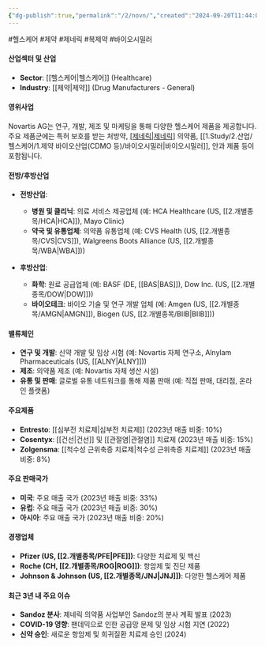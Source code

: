 ```yaml
---
{"dg-publish":true,"permalink":"/2/novn/","created":"2024-09-20T11:44:07.874+09:00","updated":"2025-07-29T21:37:04.982+09:00"}
---
```


#헬스케어 #제약 #제네릭 #복제약 #바이오시밀러 

#### 산업섹터 및 산업

- **Sector**: [[헬스케어\|헬스케어]] (Healthcare)
- **Industry**: [[제약\|제약]] (Drug Manufacturers - General)

#### 영위사업

Novartis AG는 연구, 개발, 제조 및 마케팅을 통해 다양한 헬스케어 제품을 제공합니다. 주요 제품군에는 특허 보호를 받는 처방약, [[제네릭\|제네릭]]([[복제약\|복제약]]) 의약품, [[1.Study/2.산업/헬스케어/1.제약 바이오산업(CDMO 등)/바이오시밀러\|바이오시밀러]], 안과 제품 등이 포함됩니다.

#### 전방/후방산업

- **전방산업**:
    - **병원 및 클리닉**: 의료 서비스 제공업체 (예: HCA Healthcare (US, [[2.개별종목/HCA\|HCA]]), Mayo Clinic)
    - **약국 및 유통업체**: 의약품 유통업체 (예: CVS Health (US, [[2.개별종목/CVS\|CVS]]), Walgreens Boots Alliance (US, [[2.개별종목/WBA\|WBA]]))
      
- **후방산업**:
    - **화학**: 원료 공급업체 (예: BASF (DE, [[BAS\|BAS]]), Dow Inc. (US, [[2.개별종목/DOW\|DOW]]))
    - **바이오테크**: 바이오 기술 및 연구 개발 업체 (예: Amgen (US, [[2.개별종목/AMGN\|AMGN]]), Biogen (US, [[2.개별종목/BIIB\|BIIB]]))

#### 밸류체인

- **연구 및 개발**: 신약 개발 및 임상 시험 (예: Novartis 자체 연구소, Alnylam Pharmaceuticals (US, [[ALNY\|ALNY]]))
- **제조**: 의약품 제조 (예: Novartis 자체 생산 시설)
- **유통 및 판매**: 글로벌 유통 네트워크를 통해 제품 판매 (예: 직접 판매, 대리점, 온라인 플랫폼)

#### 주요제품

- **Entresto**: [[심부전 치료제\|심부전 치료제]] (2023년 매출 비중: 10%)
- **Cosentyx**: [[건선\|건선]] 및 [[관절염\|관절염]] 치료제 (2023년 매출 비중: 15%)
- **Zolgensma**: [[척수성 근위축증 치료제\|척수성 근위축증 치료제]] (2023년 매출 비중: 8%)

#### 주요 판매국가

- **미국**: 주요 매출 국가 (2023년 매출 비중: 33%)
- **유럽**: 주요 매출 국가 (2023년 매출 비중: 30%)
- **아시아**: 주요 매출 국가 (2023년 매출 비중: 20%)

#### 경쟁업체

- **Pfizer (US, [[2.개별종목/PFE\|PFE]])**: 다양한 치료제 및 백신
- **Roche (CH, [[2.개별종목/ROG\|ROG]])**: 항암제 및 진단 제품
- **Johnson & Johnson (US, [[2.개별종목/JNJ\|JNJ]])**: 다양한 헬스케어 제품
  
#### 최근 3년 내 주요 이슈

- **Sandoz 분사**: 제네릭 의약품 사업부인 Sandoz의 분사 계획 발표 (2023)
- **COVID-19 영향**: 팬데믹으로 인한 공급망 문제 및 임상 시험 지연 (2022)
- **신약 승인**: 새로운 항암제 및 희귀질환 치료제 승인 (2024)